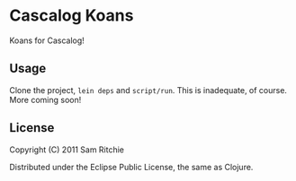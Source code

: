 # Cascalog Koans

Koans for Cascalog!

## Usage

Clone the project, `lein deps` and `script/run`. This is inadequate, of course. More coming soon!

## License

Copyright (C) 2011 Sam Ritchie

Distributed under the Eclipse Public License, the same as Clojure.
